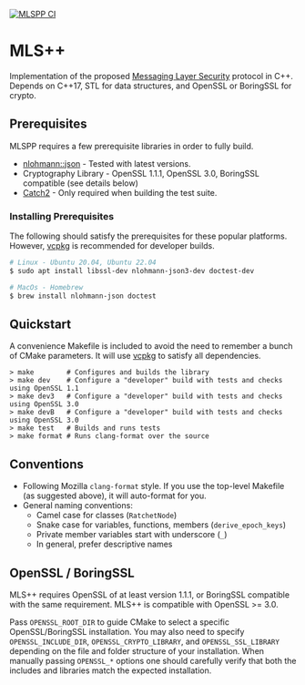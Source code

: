 [![MLSPP CI](https://github.com/cisco/mlspp/actions/workflows/main_ci.yml/badge.svg)](https://github.com/cisco/mlspp/actions/workflows/main_ci.yml)

MLS++
=====

Implementation of the proposed [Messaging Layer Security](https://github.com/mlswg/mls-protocol/blob/master/draft-ietf-mls-protocol.md) protocol in C++.  Depends on C++17, STL for data structures, and OpenSSL or BoringSSL for crypto.

Prerequisites
-------------

MLSPP requires a few prerequisite libraries in order to fully build.

* [nlohmann::json](https://github.com/nlohmann/json) - Tested with latest versions.
* Cryptography Library - OpenSSL 1.1.1, OpenSSL 3.0, BoringSSL compatible (see details below)
* [Catch2](https://github.com/catchorg/Catch2) - Only required when building the test suite.

### Installing Prerequisites 

The following should satisfy the prerequisites for these popular platforms. However, [vcpkg](https://vcpkg.io/en/) is recommended for developer builds.

```sh
# Linux - Ubuntu 20.04, Ubuntu 22.04
$ sudo apt install libssl-dev nlohmann-json3-dev doctest-dev

# MacOs - Homebrew
$ brew install nlohmann-json doctest
```

Quickstart
----------

A convenience Makefile is included to avoid the need to remember a bunch of CMake parameters. It will use [vcpkg](https://vcpkg.io/en/) to satisfy all dependencies.

```
> make        # Configures and builds the library 
> make dev    # Configure a "developer" build with tests and checks using OpenSSL 1.1
> make dev3   # Configure a "developer" build with tests and checks using OpenSSL 3.0
> make devB   # Configure a "developer" build with tests and checks using OpenSSL 3.0
> make test   # Builds and runs tests
> make format # Runs clang-format over the source
```

Conventions
-----------

* Following Mozilla `clang-format` style.  If you use the top-level
  Makefile (as suggested above), it will auto-format for you.
* General naming conventions:
  * Camel case for classes (`RatchetNode`)
  * Snake case for variables, functions, members (`derive_epoch_keys`)
  * Private member variables start with underscore (`_`)
  * In general, prefer descriptive names

OpenSSL / BoringSSL
-------------------

MLS++ requires OpenSSL of at least version 1.1.1, or BoringSSL compatible with the same requirement. MLS++ is compatible with OpenSSL >= 3.0. 

Pass `OPENSSL_ROOT_DIR` to guide CMake to select a specific OpenSSL/BoringSSL installation. You may also need to specify `OPENSSL_INCLUDE_DIR`, `OPENSSL_CRYPTO_LIBRARY`, and `OPENSSL_SSL_LIBRARY` depending on the file and folder structure of your installation. When manually passing `OPENSSL_*` options one should carefully verify that both the includes and libraries match the expected installation.
  
